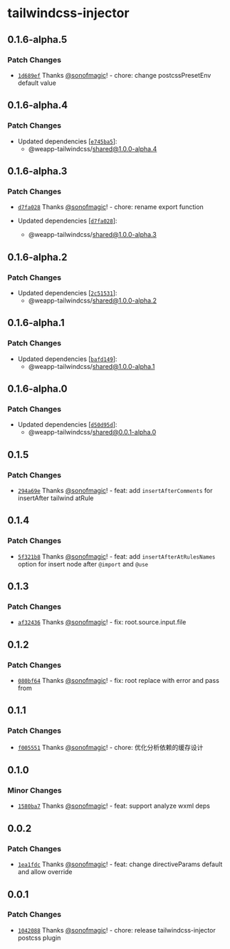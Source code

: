 # tailwindcss-injector

## 0.1.6-alpha.5

### Patch Changes

- [`1d689ef`](https://github.com/sonofmagic/weapp-tailwindcss/commit/1d689efca6cf0de7e476b03b2be8d09284beae68) Thanks [@sonofmagic](https://github.com/sonofmagic)! - chore: change postcssPresetEnv default value

## 0.1.6-alpha.4

### Patch Changes

- Updated dependencies [[`e745ba5`](https://github.com/sonofmagic/weapp-tailwindcss/commit/e745ba5cd9e232c0b5b7053538beb0772240eab8)]:
  - @weapp-tailwindcss/shared@1.0.0-alpha.4

## 0.1.6-alpha.3

### Patch Changes

- [`d7fa028`](https://github.com/sonofmagic/weapp-tailwindcss/commit/d7fa02877ce74792687765766ff94ae3e30edf3b) Thanks [@sonofmagic](https://github.com/sonofmagic)! - chore: rename export function

- Updated dependencies [[`d7fa028`](https://github.com/sonofmagic/weapp-tailwindcss/commit/d7fa02877ce74792687765766ff94ae3e30edf3b)]:
  - @weapp-tailwindcss/shared@1.0.0-alpha.3

## 0.1.6-alpha.2

### Patch Changes

- Updated dependencies [[`2c51531`](https://github.com/sonofmagic/weapp-tailwindcss/commit/2c515310f1fdfd15d11e2e35213c7e6bfcb55c3d)]:
  - @weapp-tailwindcss/shared@1.0.0-alpha.2

## 0.1.6-alpha.1

### Patch Changes

- Updated dependencies [[`bafd149`](https://github.com/sonofmagic/weapp-tailwindcss/commit/bafd149f0510b30cbf95711223583055023e7875)]:
  - @weapp-tailwindcss/shared@1.0.0-alpha.1

## 0.1.6-alpha.0

### Patch Changes

- Updated dependencies [[`d50d95d`](https://github.com/sonofmagic/weapp-tailwindcss/commit/d50d95d04e1c6b7c3ff32acc0d9894d3c0f06d22)]:
  - @weapp-tailwindcss/shared@0.0.1-alpha.0

## 0.1.5

### Patch Changes

- [`294a69e`](https://github.com/sonofmagic/weapp-tailwindcss/commit/294a69e6a0654a6067dfbe5f1c7708091bf7f7e6) Thanks [@sonofmagic](https://github.com/sonofmagic)! - feat: add `insertAfterComments` for insertAfter tailwind atRule

## 0.1.4

### Patch Changes

- [`5f321b8`](https://github.com/sonofmagic/weapp-tailwindcss/commit/5f321b84d997ff10eed77c0754544851622ed750) Thanks [@sonofmagic](https://github.com/sonofmagic)! - feat: add `insertAfterAtRulesNames` option for insert node after `@import` and `@use`

## 0.1.3

### Patch Changes

- [`af32436`](https://github.com/sonofmagic/weapp-tailwindcss/commit/af32436c6235933aea7ec151d479385c56d69041) Thanks [@sonofmagic](https://github.com/sonofmagic)! - fix: root.source.input.file

## 0.1.2

### Patch Changes

- [`080bf64`](https://github.com/sonofmagic/weapp-tailwindcss/commit/080bf6422c13361871fdb811b4def6f63605c5c4) Thanks [@sonofmagic](https://github.com/sonofmagic)! - fix: root replace with error and pass from

## 0.1.1

### Patch Changes

- [`f005551`](https://github.com/sonofmagic/weapp-tailwindcss/commit/f0055512e8f205a48078eb59b56b01f121621e51) Thanks [@sonofmagic](https://github.com/sonofmagic)! - chore: 优化分析依赖的缓存设计

## 0.1.0

### Minor Changes

- [`1580ba7`](https://github.com/sonofmagic/weapp-tailwindcss/commit/1580ba7def3eac6aad4076a824ca8356693f26b2) Thanks [@sonofmagic](https://github.com/sonofmagic)! - feat: support analyze wxml deps

## 0.0.2

### Patch Changes

- [`1ea1fdc`](https://github.com/sonofmagic/weapp-tailwindcss/commit/1ea1fdca3f42a5935cde51d8af790357ec4a23eb) Thanks [@sonofmagic](https://github.com/sonofmagic)! - feat: change directiveParams default and allow override

## 0.0.1

### Patch Changes

- [`1042088`](https://github.com/sonofmagic/weapp-tailwindcss/commit/1042088ae3eb4a6c60b8f72377408e2b0c4199d9) Thanks [@sonofmagic](https://github.com/sonofmagic)! - chore: release tailwindcss-injector postcss plugin
